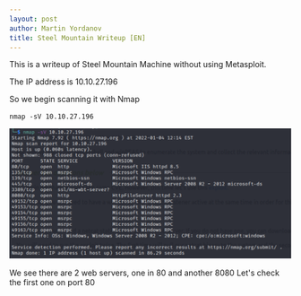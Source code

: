 ```yaml
---
layout: post
author: Martin Yordanov
title: Steel Mountain Writeup [EN]
---
```


This is a writeup of Steel Mountain Machine without using Metasploit.

The IP address is  10.10.27.196

So we begin scanning it with Nmap 

```
nmap -sV 10.10.27.196
```
![](/../assets/post-images/2022-01-04/Captura1.PNG)

We see there are 2 web servers, one in 80 and another 8080
Let's check the first one on port 80 
